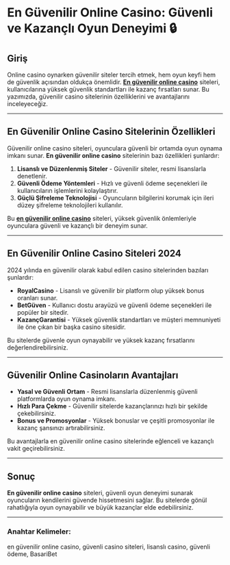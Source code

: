 # En Güvenilir Online Casino: Güvenli ve Kazançlı Oyun Deneyimi 🔒

## Giriş

Online casino oynarken güvenilir siteler tercih etmek, hem oyun keyfi hem de güvenlik açısından oldukça önemlidir. **[En güvenilir online casino](https://casinotr.link/gWCRZ4)** siteleri, kullanıcılarına yüksek güvenlik standartları ile kazanç fırsatları sunar. Bu yazımızda, güvenilir casino sitelerinin özelliklerini ve avantajlarını inceleyeceğiz.

---

## En Güvenilir Online Casino Sitelerinin Özellikleri

Güvenilir online casino siteleri, oyunculara güvenli bir ortamda oyun oynama imkanı sunar. **En güvenilir online casino** sitelerinin bazı özellikleri şunlardır:

1. **Lisanslı ve Düzenlenmiş Siteler** - Güvenilir siteler, resmi lisanslarla denetlenir.
2. **Güvenli Ödeme Yöntemleri** - Hızlı ve güvenli ödeme seçenekleri ile kullanıcıların işlemlerini kolaylaştırır.
3. **Güçlü Şifreleme Teknolojisi** - Oyuncuların bilgilerini korumak için ileri düzey şifreleme teknolojileri kullanılır.

Bu **[en güvenilir online casino](https://casinotr.link/gWCRZ4)** siteleri, yüksek güvenlik önlemleriyle oyunculara güvenli ve kazançlı bir deneyim sunar.

---

## En Güvenilir Online Casino Siteleri 2024

2024 yılında en güvenilir olarak kabul edilen casino sitelerinden bazıları şunlardır:

- **RoyalCasino** - Lisanslı ve güvenilir bir platform olup yüksek bonus oranları sunar.
- **BetGüven** - Kullanıcı dostu arayüzü ve güvenli ödeme seçenekleri ile popüler bir sitedir.
- **KazançGarantisi** - Yüksek güvenlik standartları ve müşteri memnuniyeti ile öne çıkan bir başka casino sitesidir.

Bu sitelerde güvenle oyun oynayabilir ve yüksek kazanç fırsatlarını değerlendirebilirsiniz.

---

## Güvenilir Online Casinoların Avantajları

- **Yasal ve Güvenli Ortam** - Resmi lisanslarla düzenlenmiş güvenli platformlarda oyun oynama imkanı.
- **Hızlı Para Çekme** - Güvenilir sitelerde kazançlarınızı hızlı bir şekilde çekebilirsiniz.
- **Bonus ve Promosyonlar** - Yüksek bonuslar ve çeşitli promosyonlar ile kazanç şansınızı artırabilirsiniz.

Bu avantajlarla en güvenilir online casino sitelerinde eğlenceli ve kazançlı vakit geçirebilirsiniz.

---

## Sonuç

**En güvenilir online casino** siteleri, güvenli oyun deneyimi sunarak oyuncuların kendilerini güvende hissetmesini sağlar. Bu sitelerde gönül rahatlığıyla oyun oynayabilir ve büyük kazançlar elde edebilirsiniz.

---

### Anahtar Kelimeler:
en güvenilir online casino, güvenli casino siteleri, lisanslı casino, güvenli ödeme, BasariBet
